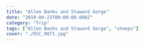 ```yaml
---
title: "Allen Banks and Staward Gorge"
date: "2019-04-23T00:00:00.000Z"
category: "Trip"
tags: ["Allen Banks and Staward Gorge", "sheeps"]
cover: "./DSC_0071.jpg"
---
```



